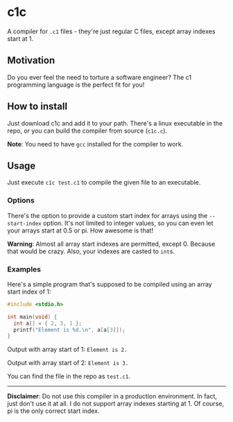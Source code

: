 # c1c

A compiler for `.c1` files - they're just regular C files, except array indexes start at 1.

## Motivation

Do you ever feel the need to torture a software engineer?
The c1 programming language is the perfect fit for you!

## How to install

Just download c1c and add it to your path.
There's a linux executable in the repo, or you can build the compiler from source (`c1c.c`).

**Note**:
You need to have `gcc` installed for the compiler to work.

## Usage

Just execute `c1c test.c1` to compile the given file to an executable.

### Options

There's the option to provide a custom start index for arrays using the `--start-index` option.
It's not limited to integer values, so you can even let your arrays start at 0.5 or pi. How awesome is that!

**Warning**:
Almost all array start indexes are permitted, except 0.
Because that would be crazy.
Also, your indexes are casted to `int`s.

### Examples

Here's a simple program that's supposed to be compiled using an array start index of 1:

```c
#include <stdio.h>

int main(void) {
  int a[] = { 2, 3, 1 };
  printf("Element is %d.\n", a[a[3]]);
}
```

Output with array start of 1: `Element is 2.`

Output with array start of 2: `Element is 3.`

You can find the file in the repo as `test.c1`.

---

**Disclaimer**:
Do not use this compiler in a production environment.
In fact, just don't use it at all.
I do not support array indexes starting at 1.
Of course, pi is the only correct start index.
